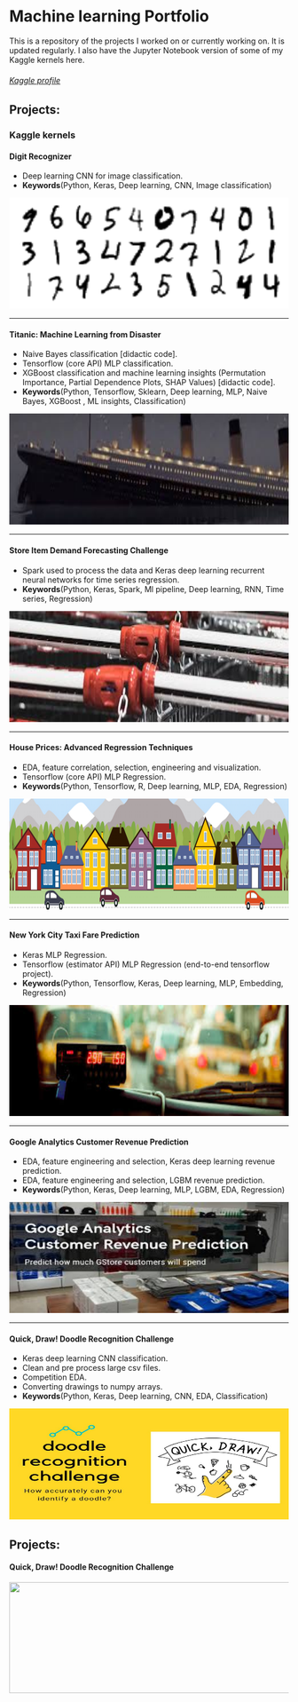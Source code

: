 # Machine learning Portfolio
 
This is a repository of the projects I worked on or currently working on. It is updated regularly. I also have the Jupyter Notebook version of some of my Kaggle kernels here.

###### [Kaggle profile](https://www.kaggle.com/dimitreoliveira) 
 
## Projects:
 
###  Kaggle kernels

#### Digit Recognizer
* Deep learning CNN for image classification.
* **Keywords**(Python, Keras, Deep learning, CNN, Image classification)
<img src="Kaggle/Digit%20Recognizer/Digit%20Recognizer.png" width="600" height="200">

 ---
 
 #### Titanic: Machine Learning from Disaster
* Naive Bayes classification [didactic code].
* Tensorflow (core API) MLP classification.
* XGBoost classification and machine learning insights (Permutation Importance, Partial Dependence Plots, SHAP Values) [didactic code].
* **Keywords**(Python, Tensorflow, Sklearn, Deep learning, MLP, Naive Bayes, XGBoost , ML insights, Classification)
<img src="Kaggle/Titanic%20Machine%20Learning%20from%20Disaster/Titanic%20Machine%20Learning%20from%20Disaster.jpg" width="600" height="200">

 ---
 
 #### Store Item Demand Forecasting Challenge
* Spark used to process the data and Keras deep learning recurrent neural networks for time series regression.
* **Keywords**(Python, Keras, Spark, Ml pipeline, Deep learning, RNN, Time series, Regression)
<img src="Kaggle/Store%20Item%20Demand%20Forecasting%20Challenge/Store%20Item%20Demand%20Forecasting%20Challenge.jpg" width="600" height="200">

 ---
 
 #### House Prices: Advanced Regression Techniques
* EDA, feature correlation, selection, engineering and visualization.
* Tensorflow (core API) MLP Regression.
* **Keywords**(Python, Tensorflow, R, Deep learning, MLP, EDA, Regression)
<img src="Kaggle/House%20Prices%20Advanced%20Regression%20Techniques/House%20Prices%20Advanced%20Regression%20Techniques.png" width="600" height="200">

 ---
 
 #### New York City Taxi Fare Prediction
* Keras MLP Regression.
* Tensorflow (estimator API) MLP Regression (end-to-end tensorflow project).
* **Keywords**(Python, Tensorflow, Keras, Deep learning, MLP, Embedding, Regression)
<img src="Kaggle/New%20York%20City%20Taxi%20Fare%20Prediction/New%20York%20City%20Taxi%20Fare%20Prediction.jpg" width="600" height="200">

 ---
 
 #### Google Analytics Customer Revenue Prediction
* EDA, feature engineering and selection, Keras deep learning revenue prediction.
* EDA, feature engineering and selection, LGBM revenue prediction.
* **Keywords**(Python, Keras, Deep learning, MLP, LGBM, EDA, Regression)
<img src="Kaggle/Google%20Analytics%20Customer%20Revenue%20Prediction/Google%20Analytics%20Customer%20Revenue%20Prediction.jpg" width="600" height="200">

 ---
 
 #### Quick, Draw! Doodle Recognition Challenge
* Keras deep learning CNN classification.
* Clean and pre process large csv files.
* Competition EDA.
* Converting drawings to numpy arrays.
* **Keywords**(Python, Keras, Deep learning, CNN, EDA, Classification)
<img src="Kaggle/Quick%2C%20Draw!%20Doodle%20Recognition%20Challenge/Quick%2C%20Draw!%20Doodle%20Recognition%20Challenge.jpg" width="600" height="200">


## Projects:

 #### Quick, Draw! Doodle Recognition Challenge
<img src="Courses/Advanced%20Machine%20Learning/How%20to%20Win%20a%20Data%20Science%20Competition%20Learn%20from%20Top%20Kagglers.jpg" width="600" height="200">
